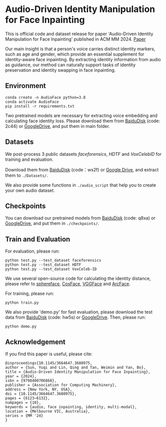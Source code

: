 # Audio-Driven Identity Manipulation for Face Inpainting
This is official code and dataset release for paper 'Audio-Driven Identity Manipulation for Face Inpainting' published in ACM MM 2024. [Paper](https://dl.acm.org/doi/10.1145/3664647.3680975)

Our main insight is that a person's voice carries distinct identity markers, such as age and gender, which provide an essential supplement for identity-aware face inpainting. By extracting identity information from audio as guidance, our method can naturally support tasks of identity preservation and identity swapping in face inpainting.

## Environment
```
conda create -n AudioFace python=3.8
conda activate AudioFace
pip install -r requirements.txt
```

Two pretrained models are necessary for extracting voice embedding and calculating face identity loss. Please download them from [BaiduDisk](https://pan.baidu.com/s/18vn8iVWbe3NDTV9li2rW3w) (code: 2c44) or [GoogleDrive](https://drive.google.com/drive/folders/1WAWdhpDrMkt9rHdKEOVCd4DHEc9eWvBL?usp=drive_link), and put them in main folder.

## Datasets
We post-process 3 public datasets *faceforensics*, *HDTF* and *VoxCelebID* for training and evaluation. 

Download them from [BaiduDisk](https://pan.baidu.com/s/1XNDVnHACcHFxhOu4MgLcEA) (code：ws2f) or [Google Drive](https://drive.google.com/drive/folders/1lJgW63nMiHluhO3FFFU0VztrnC61iP36?usp=drive_link), and extract them to `./Datasets/`.

We also provide some functions in `./audio_script` that help you to create your own audio dataset.

## Checkpoints
You can download our pretrained models from [BaiduDisk](https://pan.baidu.com/s/1GvraMZONbtJAS1dFA-tIXA) (code: q8xa) or [GoogleDrive](https://drive.google.com/drive/folders/1_P8nUfscgrj3717Vz5-wiDWQrRsP-ZXy?usp=drive_link), and put them in `./checkpoints/`.


## Train and Evaluation
For evaluation, please run:
```
python test.py --test_dataset faceforensics
python test.py --test_dataset HDTF
python test.py --test_dataset VoxCeleb-ID
```
We use several open-source code for calculating the identity distance, please refer to [sphereface](https://github.com/clcarwin/sphereface_pytorch), [CosFace](https://github.com/MuggleWang/CosFace_pytorch), [VGGFace](https://github.com/ZZUTK/Tensorflow-VGG-face) and [ArcFace](https://github.com/ronghuaiyang/arcface-pytorch).

For training, please run:
```
python train.py
```

We also provide 'demo.py' for fast evaluation, please download the test data from [BaiduDisk](https://pan.baidu.com/s/1_x9_kYzqbtO85uQBTEO4iQ) (code: hw5s) or [GoogleDrive](https://drive.google.com/drive/folders/1Xb_r4qjj4-NHfra_KzhEdGwD0twV_v-A?usp=drive_link). Then, please run:
```
python demo.py
```

## Acknowledgement

If you find this paper is useful, please cite:
```
@inproceedings{10.1145/3664647.3680975,
author = {Sun, Yuqi and Lin, Qing and Tan, Weimin and Yan, Bo},
title = {Audio-Driven Identity Manipulation for Face Inpainting},
year = {2024},
isbn = {9798400706868},
publisher = {Association for Computing Machinery},
address = {New York, NY, USA},
doi = {10.1145/3664647.3680975},
pages = {6123–6132},
numpages = {10},
keywords = {audio, face inpainting, identity, multi-modal},
location = {Melbourne VIC, Australia},
series = {MM '24}
}
```